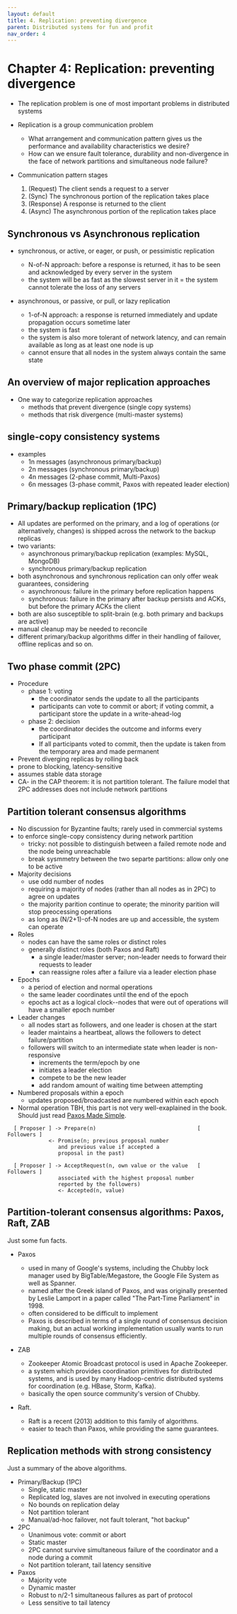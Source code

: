 ```yaml
---
layout: default
title: 4. Replication: preventing divergence
parent: Distributed systems for fun and profit
nav_order: 4
--- 
```

# Chapter 4: Replication: preventing divergence
* The replication problem is one of most important problems in distributed systems
* Replication is a group communication problem
  - What arrangement and communication pattern gives us the performance and availability characteristics we desire?
  - How can we ensure fault tolerance, durability and non-divergence in the face of network partitions and simultaneous node failure?

* Communication pattern stages
  1. (Request) The client sends a request to a server
  1. (Sync) The synchronous portion of the replication takes place
  1. (Response) A response is returned to the client
  1. (Async) The asynchronous portion of the replication takes place

## Synchronous vs Asynchronous replication
* synchronous, or active, or eager, or push, or pessimistic replication
  - N-of-N approach: before a response is returned, it has to be seen and acknowledged by every server in the system
  - the system will be as fast as the slowest server in it
  = the system cannot tolerate the loss of any servers

* asynchronous, or passive, or pull, or lazy replication
  - 1-of-N approach: a response is returned immediately and update propagation occurs sometime later
  - the system is fast
  - the system is also more tolerant of network latency, and can remain available as long as at least one node is up
  - cannot ensure that all nodes in the system always contain the same state

## An overview of major replication approaches
* One way to categorize replication approaches
  - methods that prevent divergence (single copy systems)
  - methods that risk divergence (multi-master systems)

## single-copy consistency systems
* examples
  - 1n messages (asynchronous primary/backup)
  - 2n messages (synchronous primary/backup)
  - 4n messages (2-phase commit, Multi-Paxos)
  - 6n messages (3-phase commit, Paxos with repeated leader election)

## Primary/backup replication (1PC)
* All updates are performed on the primary, and a log of operations (or alternatively, changes) is shipped across the network to the backup replicas
* two variants:
  - asynchronous primary/backup replication (examples: MySQL, MongoDB)
  - synchronous primary/backup replication
* both asynchronous and synchronous replication can only offer weak guarantees, considering
  - asynchronous: failure in the primary before replication happens
  - synchronous: failure in the primary after backup persists and ACKs, but before the primary ACKs the client
* both are also susceptible to split-brain (e.g. both primary and backups are active)
* manual cleanup may be needed to reconcile
* different primary/backup algorithms differ in their handling of failover, offline replicas and so on.

## Two phase commit (2PC)
* Procedure
  - phase 1: voting
    - the coordinator sends the update to all the participants
    - participants can vote to commit or abort; if voting commit, a participant store the update in a write-ahead-log
  - phase 2: decision
    - the coordinator decides the outcome and informs every participant 
    - If all participants voted to commit, then the update is taken from the temporary area and made permanent
* Prevent diverging replicas by rolling back
* prone to blocking, latency-sensitive
* assumes stable data storage
* CA- in the CAP theorem: it is not partition tolerant. The failure model that 2PC addresses does not include network partitions

## Partition tolerant consensus algorithms
* No discussion for Byzantine faults; rarely used in commercial systems
* to enforce single-copy consistency during network partition
  - tricky: not possible to distinguish between a failed remote node and the node being unreachable
  - break sysmmetry between the two separte partitions: allow only one to be active
* Majority decisions
  - use odd number of nodes
  - requiring a majority of nodes (rather than all nodes as in 2PC) to agree on updates
  - the majority parition continue to operate; the minority parition will stop preocessing operations
  - as long as (N/2+1)-of-N nodes are up and accessible, the system can operate
* Roles
  - nodes can have the same roles or distinct roles
  - generally distinct roles (both Paxos and Raft)
    - a single leader/master server; non-leader needs to forward their requests to leader
    - can reassigne roles after a failure via a leader election phase
* Epochs
  - a period of election and normal operations
  - the same leader coordinates until the end of the epoch
  - epochs act as a logical clock--nodes that were out of operations will have a smaller epoch number
* Leader changes
  - all nodes start as followers, and one leader is chosen at the start
  - leader maintains a heartbeat, allows the followers to detect failure/partition
  - followers will switch to an intermediate state when leader is non-responsive
    - increments the term/epoch by one
    - initiates a leader election
    - compete to be the new leader
    - add random amount of waiting time between attempting 
* Numbered proposals within a epoch
  - updates proposed/broadcasted are numbered within each epoch
* Normal operation
  TBH, this part is not very well-exaplained in the book. Should just read [Paxos Made Simple](http://lamport.azurewebsites.net/pubs/paxos-simple.pdf).
```
  [ Proposer ] -> Prepare(n)                                [ Followers ]
             <- Promise(n; previous proposal number
                and previous value if accepted a
                proposal in the past)

  [ Proposer ] -> AcceptRequest(n, own value or the value   [ Followers ]
                associated with the highest proposal number
                reported by the followers)
                <- Accepted(n, value)
```

## Partition-tolerant consensus algorithms: Paxos, Raft, ZAB
Just some fun facts.
* Paxos
  - used in many of Google's systems, including the Chubby lock manager used by BigTable/Megastore, the Google File System as well as Spanner.
  - named after the Greek island of Paxos, and was originally presented by Leslie Lamport in a paper called "The Part-Time Parliament" in 1998. 
  - often considered to be difficult to implement
  - Paxos is described in terms of a single round of consensus decision making, but an actual working implementation usually wants to run multiple rounds of consensus efficiently. 

* ZAB
  - Zookeeper Atomic Broadcast protocol is used in Apache Zookeeper.
  - a system which provides coordination primitives for distributed systems, and is used by many Hadoop-centric distributed systems for coordination (e.g. HBase, Storm, Kafka). 
  - basically the open source community's version of Chubby.

* Raft. 
  - Raft is a recent (2013) addition to this family of algorithms. 
  - easier to teach than Paxos, while providing the same guarantees. 

## Replication methods with strong consistency
Just a summary of the above algorithms.
* Primary/Backup (1PC)
  - Single, static master
  - Replicated log, slaves are not involved in executing operations
  - No bounds on replication delay
  - Not partition tolerant
  - Manual/ad-hoc failover, not fault tolerant, "hot backup"
* 2PC
  - Unanimous vote: commit or abort
  - Static master
  - 2PC cannot survive simultaneous failure of the coordinator and a node during a commit
  - Not partition tolerant, tail latency sensitive
* Paxos 
  - Majority vote
  - Dynamic master
  - Robust to n/2-1 simultaneous failures as part of protocol
  - Less sensitive to tail latency
